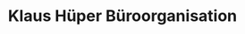 ---
title: "Klaus Hüper Büroorganisation"
url: /wiefelstede/klaus-hueper-bueroorganisation/
shop: Möbel
---